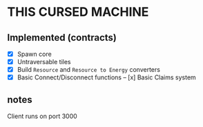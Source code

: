 # THIS CURSED MACHINE

## Implemented (contracts)

- [x] Spawn core
- [x] Untraversable tiles
- [x] Build `Resource` and `Resource to Energy` converters
- [x] Basic Connect/Disconnect functions
– [x] Basic Claims system

## notes

Client runs on port 3000

